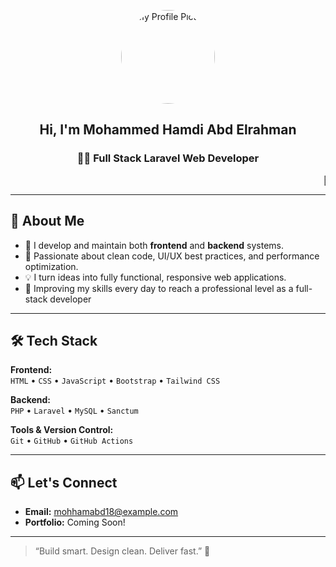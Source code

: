 <p align="center">
  <img src="https://i.imgur.com/ckasrLS.png" width="150" alt="My Profile Picture" style="border-radius: 50%">
</p>

<h2 align="center">Hi, I'm Mohammed Hamdi Abd Elrahman</h2>
<h3 align="center">👨‍💻 Full Stack Laravel Web Developer</h3>

<p align="center">
  <marquee>🚀 I build complete web solutions — from backend APIs to elegant frontends.</marquee>
</p>

---

## 🚀 About Me

- 🔧 I develop and maintain both **frontend** and **backend** systems.  
- 🎯 Passionate about clean code, UI/UX best practices, and performance optimization.  
- 💡 I turn ideas into fully functional, responsive web applications.  
- 🌱 Improving my skills every day to reach a professional level as a full-stack developer

---

## 🛠️ Tech Stack

**Frontend:**  
`HTML` • `CSS` • `JavaScript` • `Bootstrap` • `Tailwind CSS`

**Backend:**  
`PHP` • `Laravel` • `MySQL` • `Sanctum`

**Tools & Version Control:**  
`Git` • `GitHub` • `GitHub Actions`

---

## 📫 Let's Connect

- **Email:** mohhamabd18@example.com  
- **Portfolio:** Coming Soon!

---

> “Build smart. Design clean. Deliver fast.” 🚀

